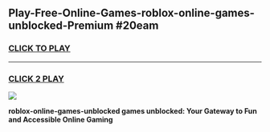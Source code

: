 
## Play-Free-Online-Games-roblox-online-games-unblocked-Premium #20eam
<h3>
<a href="https://premium.freeplayer.one?title=roblox-online-games-unblocked&ref=8M">CLICK TO PLAY</a></h3>
<hr>

<h3>
<a href="https://premium.freeplayer.one?title=roblox-online-games-unblocked&ref=8M">CLICK 2 PLAY</a>
  
</h3>

<a href="https://premium.freeplayer.one?title=roblox-online-games-unblocked&ref=8M"><img src="https://clearcache.store/games.png"></a>


**roblox-online-games-unblocked games unblocked: Your Gateway to Fun and Accessible Online Gaming**
